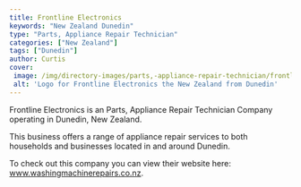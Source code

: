 ```yaml
---
title: Frontline Electronics
keywords: "New Zealand Dunedin"
type: "Parts, Appliance Repair Technician"
categories: ["New Zealand"]
tags: ["Dunedin"]
author: Curtis
cover: 
 image: /img/directory-images/parts,-appliance-repair-technician/frontline-electronics.webp
 alt: 'Logo for Frontline Electronics the New Zealand from Dunedin'
---
```


Frontline Electronics is an Parts, Appliance Repair Technician Company operating in Dunedin, New Zealand.

This business offers a range of appliance repair services to both households and businesses located in and around Dunedin.



To check out this company you can view their website here: www.washingmachinerepairs.co.nz.
